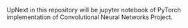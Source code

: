 UpNext in this repository will be jupyter notebook of PyTorch implementation of Convolutional Neural Networks Project. 

